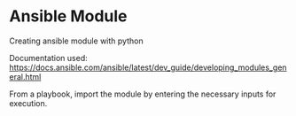 # Ansible Module 

Creating ansible module with python

Documentation used:
https://docs.ansible.com/ansible/latest/dev_guide/developing_modules_general.html

From a playbook, import the module by entering the necessary inputs for execution.
